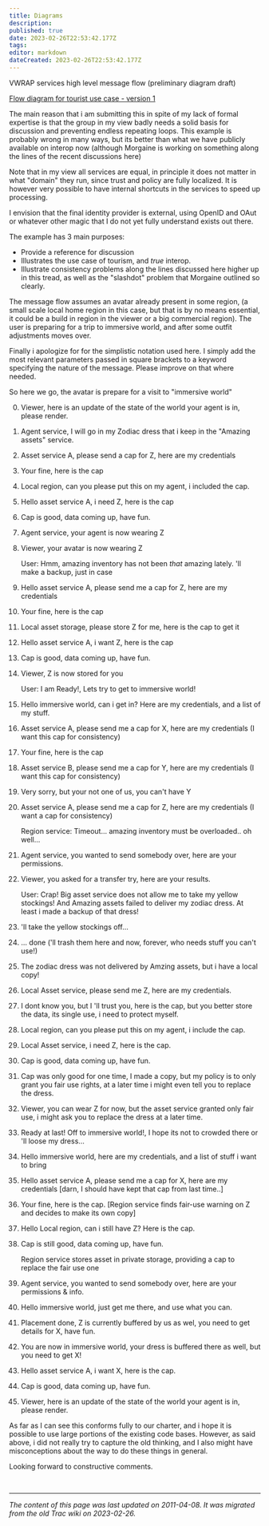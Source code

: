 ```yaml
---
title: Diagrams
description: 
published: true
date: 2023-02-26T22:53:42.177Z
tags: 
editor: markdown
dateCreated: 2023-02-26T22:53:42.177Z
---
```


 VWRAP services high level message flow (preliminary diagram draft)
 
[Flow diagram for tourist use case - version 1](/vwrap_flowexample_vd1.pdf)

The main reason that i am submitting this in spite of my lack of formal expertise is that the group in my view badly needs a solid basis for discussion and preventing endless repeating loops. This example is probably wrong in many ways, but its better than what we have publicly available on interop now (although Morgaine is working on something along the lines of the recent discussions here)

Note that in my view all services are equal, in principle it does not matter in what "domain" they run, since trust and policy are fully localized. It is however very possible to have internal shortcuts in the services to speed up processing.

I envision that the final identity provider is external, using OpenID and OAut or whatever other magic that I do not yet fully understand exists out there.

The example has 3 main purposes:

 -   Provide a reference for discussion
 -   Illustrates the use case of tourism, and *true* interop.
 -   Illustrate consistency problems along the lines discussed here higher up in this tread, as well as the "slashdot" problem that Morgaine outlined so clearly. 

The message flow assumes an avatar already present in some region, (a small scale local home region in this case, but that is by no means essential, it could be a build in region in the viewer or a big commercial region). The user is preparing for a trip to immersive world, and after some outfit adjustments moves over.

Finally i apologize for for the simplistic notation used here. I simply add the most relevant parameters passed in square brackets to a keyword specifying the nature of the message. Please improve on that where needed.

So here we go, the avatar is prepare for a visit to "immersive world"

0) Viewer, here is an update of the state of the world your agent is in, please render.
1) Agent service, I will go in my Zodiac dress that i keep in the "Amazing assets" service.
2) Asset service A, please send a cap for Z, here are my credentials
3) Your fine, here is the cap
4) Local region, can you please put this on my agent, i included the cap.
5) Hello asset service A, i need Z, here is the cap
6) Cap is good, data coming up, have fun.
7) Agent service, your agent is now wearing Z
8) Viewer, your avatar is now wearing Z

    User: Hmm, amazing inventory has not been *that* amazing lately. 'll make a backup, just in case

9) Hello asset service A, please send me a cap for Z, here are my credentials
10) Your fine, here is the cap
11) Local asset storage, please store Z for me, here is the cap to get it
12) Hello asset service A, i want Z, here is the cap
13) Cap is good, data coming up, have fun.
14) Viewer, Z is now stored for you

    User: I am Ready!, Lets try to get to immersive world!

15) Hello immersive world, can i get in? Here are my credentials, and a list of my stuff.
16) Asset service A, please send me a cap for X, here are my credentials (I want this cap for consistency)
17) Your fine, here is the cap
18) Asset service B, please send me a cap for Y, here are my credentials (I want this cap for consistency)
19) Very sorry, but your not one of us, you can't have Y
20) Asset service A, please send me a cap for Z, here are my credentials (I want a cap for consistency)

    Region service: Timeout... amazing inventory must be overloaded.. oh well...

21) Agent service, you wanted to send somebody over, here are your permissions.
22) Viewer, you asked for a transfer try, here are your results.

    User: Crap! Big asset service does not allow me to take my yellow stockings! And Amazing assets failed to deliver my zodiac dress. At least i made a backup of that dress!

23) 'll take the yellow stockings off...
24) ... done ('ll trash them here and now, forever, who needs stuff you can't use!)
25) The zodiac dress was not delivered by Amzing assets, but i have a local copy!
26) Local Asset service, please send me Z, here are my credentials.
27) I dont know you, but I 'll trust you, here is the cap, but you better store the data, its single use, i need to protect myself.
28) Local region, can you please put this on my agent, i include the cap.
29) Local Asset service, i need Z, here is the cap.
30) Cap is good, data coming up, have fun.
31) Cap was only good for one time, I made a copy, but my policy is to only grant you fair use rights, at a later time i might even tell you to replace the dress.
32) Viewer, you can wear Z for now, but the asset service granted only fair use, i might ask you to replace the dress at a later time.
33) Ready at last! Off to immersive world!, I hope its not to crowded there or 'll loose my dress...
34) Hello immersive world, here are my credentials, and a list of stuff i want to bring
35) Hello asset service A, please send me a cap for X, here are my credentials [darn, I should have kept that cap from last time..]
36) Your fine, here is the cap.
[Region service finds fair-use warning on Z and decides to make its own copy]
37) Hello Local region, can i still have Z? Here is the cap.
38) Cap is still good, data coming up, have fun.

    Region service stores asset in private storage, providing a cap to replace the fair use one

39) Agent service, you wanted to send somebody over, here are your permissions & info.
40) Hello immersive world, just get me there, and use what you can.
41) Placement done, Z is currently buffered by us as wel, you need to get details for X, have fun.
42) You are now in immersive world, your dress is buffered there as well, but you need to get X!
43) Hello asset service A, i want X, here is the cap.
44) Cap is good, data coming up, have fun.
45) Viewer, here is an update of the state of the world your agent is in, please render.

As far as I can see this conforms fully to our charter, and i hope it is possible to use large portions of the existing code bases. However, as said above, i did not really try to capture the old thinking, and I also might have misconceptions about the way to do these things in general.

Looking forward to constructive comments.

&nbsp;
&nbsp;
&nbsp;

---

*The content of this page was last updated on 2011-04-08. It was migrated from the old Trac wiki on 2023-02-26.*

